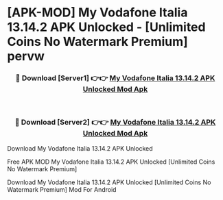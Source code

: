 # [APK-MOD] My Vodafone Italia 13.14.2 APK Unlocked - [Unlimited Coins No Watermark Premium] pervw



<div align="center">
<h3>🔴 Download [Server1] 👉👉 <a href="https://momento.my/?title=My_Vodafone_Italia_13.14.2_APK_Unlocked">My Vodafone Italia 13.14.2 APK Unlocked Mod Apk</a></h3><br>

<h3>🔴 Download [Server2] 👉👉 <a href="https://momento.my/?title=My_Vodafone_Italia_13.14.2_APK_Unlocked">My Vodafone Italia 13.14.2 APK Unlocked Mod Apk</a></h3>
</div>



Download My Vodafone Italia 13.14.2 APK Unlocked 

Free APK MOD My Vodafone Italia 13.14.2 APK Unlocked [Unlimited Coins No Watermark Premium]

Download My Vodafone Italia 13.14.2 APK Unlocked [Unlimited Coins No Watermark Premium] Mod For Android
